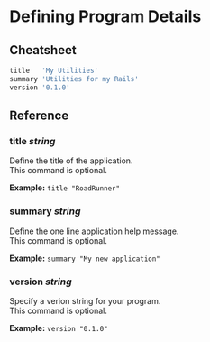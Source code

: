 # Defining Program Details

## Cheatsheet

```ruby
title   'My Utilities'
summary 'Utilities for my Rails'
version '0.1.0'
```

## Reference

### title *string*

Define the title of the application.  
This command is optional.

__Example:__ `title "RoadRunner"`


### summary *string*

Define the one line application help message.  
This command is optional.

__Example:__ `summary "My new application"`


### version *string*

Specify a verion string for your program.  
This command is optional.

__Example:__ `version "0.1.0"`


